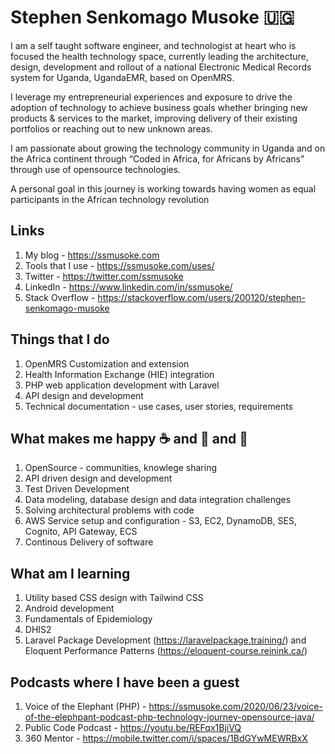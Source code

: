 # Stephen Senkomago Musoke 🇺🇬

I am a self taught software engineer, and technologist at heart who is focused the health technology space, currently leading the architecture, design, development and rollout of a national Electronic Medical Records system for Uganda, UgandaEMR, based on OpenMRS.

I leverage my entrepreneurial experiences and exposure to drive the adoption of technology to achieve business goals whether bringing new products & services to the market, improving delivery of their existing portfolios or reaching out to new unknown areas.

I am passionate about growing the technology community in Uganda and on the Africa continent through “Coded in Africa, for Africans by Africans” through use of opensource technologies. 

A personal goal in this journey is working towards having women as equal participants in the African technology revolution

## Links 

1. My blog - https://ssmusoke.com 
2. Tools that I use - https://ssmusoke.com/uses/
2. Twitter - https://twitter.com/ssmusoke
3. LinkedIn - https://www.linkedin.com/in/ssmusoke/
4. Stack Overflow - https://stackoverflow.com/users/200120/stephen-senkomago-musoke 

## Things that I do 

1. OpenMRS Customization and extension 
2. Health Information Exchange (HIE) integration
3. PHP web application development with Laravel 
4. API design and development 
5. Technical documentation - use cases, user stories, requirements 

## What makes me happy :coffee: and :tea: and :goat:

1. OpenSource - communities, knowlege sharing
2. API driven design and development 
3. Test Driven Development 
4. Data modeling, database design and data integration challenges 
5. Solving architectural problems with code 
6. AWS Service setup and configuration - S3, EC2, DynamoDB, SES, Cognito, API Gateway, ECS 
7. Continous Delivery of software 

## What am I learning 
1. Utility based CSS design with Tailwind CSS 
2. Android development 
3. Fundamentals of Epidemiology 
4. DHIS2 
5. Laravel Package Development (https://laravelpackage.training/) and Eloquent Performance Patterns (https://eloquent-course.reinink.ca/)

## Podcasts where I have been a guest 
1. Voice of the Elephant (PHP) -  https://ssmusoke.com/2020/06/23/voice-of-the-elephpant-podcast-php-technology-journey-opensource-java/
2. Public Code Podcast - https://youtu.be/REFqx1BjiVQ
3. 360 Mentor - https://mobile.twitter.com/i/spaces/1BdGYwMEWRBxX
